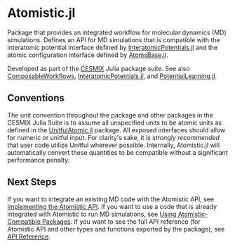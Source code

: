 # Atomistic.jl

Package that provides an integrated workflow for molecular dynamics (MD) simulations. Defines an API for MD simulations that is compatible with the interatomic potential interface defined by [InteratomicPotentials.jl](https://github.com/cesmix-mit/InteratomicPotentials.jl) and the atomic configuration interface defined by [AtomsBase.jl](https://github.com/JuliaMolSim/AtomsBase.jl).

Developed as part of the [CESMIX](https://computing.mit.edu/cesmix/) Julia package suite. See also [ComposableWorkflows](https://github.com/cesmix-mit/ComposableWorkflows), [InteratomicPotentials.jl](https://github.com/cesmix-mit/InteratomicPotentials.jl), and [PotentialLearning.jl](https://github.com/cesmix-mit/PotentialLearning.jl).

## Conventions

The unit convention throughout the package and other packages in the CESMIX Julia Suite is to assume all unspecified units to be atomic units as defined in the [UnitfulAtomic.jl](https://github.com/sostock/UnitfulAtomic.jl) package. All exposed interfaces should allow for numeric or unitful input. For clarity's sake, it is _strongly recommended_ that user code utilize Unitful wherever possible. Internally, Atomistic.jl will automatically convert these quantities to be compatible without a significant performance penalty.

## Next Steps

If you want to integrate an existing MD code with the Atomistic API, see [Implementing the Atomistic API](@ref). If you want to use a code that is already integrated with Atomistic to run MD simulations, see [Using Atomistic-Compatible Packages](@ref). If you want to see the full API reference (for Atomistic API and other types and functions exported by the package), see [API Reference](@ref).
